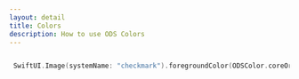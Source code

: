 ```yaml
---
layout: detail
title: Colors
description: How to use ODS Colors
---
```



``` swift

 SwiftUI.Image(systemName: "checkmark").foregroundColor(ODSColor.coreOrange.color)

```

